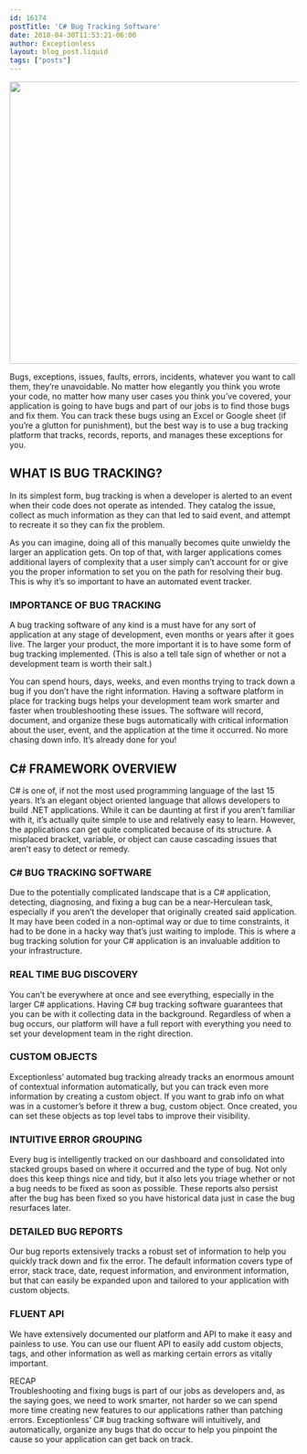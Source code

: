 ```yaml
---
id: 16174
postTitle: 'C# Bug Tracking Software'
date: 2018-04-30T11:53:21-06:00
author: Exceptionless
layout: blog_post.liquid
tags: ["posts"]
---
```

<img loading="lazy" data-id="16177"  src="https://exceptionless.com/assets/c-sharp-bug-tracking-software-1024x538.jpg" alt="" width="940" height="494" class="aligncenter size-large wp-image-16177" srcset="https://exceptionless.com/assets/c-sharp-bug-tracking-software-1024x538.jpg 1024w, https://exceptionless.com/assets/c-sharp-bug-tracking-software-300x158.jpg 300w, https://exceptionless.com/assets/c-sharp-bug-tracking-software-768x403.jpg 768w, https://exceptionless.com/assets/c-sharp-bug-tracking-software.jpg 1200w" sizes="(max-width: 940px) 100vw, 940px" />

Bugs, exceptions, issues, faults, errors, incidents, whatever you want to call them, they’re unavoidable. No matter how elegantly you think you wrote your code, no matter how many user cases you think you’ve covered, your application is going to have bugs and part of our jobs is to find those bugs and fix them. You can track these bugs using an Excel or Google sheet (if you’re a glutton for punishment), but the best way is to use a bug tracking platform that tracks, records, reports, and manages these exceptions for you.<!--more-->

## WHAT IS BUG TRACKING?

In its simplest form, bug tracking is when a developer is alerted to an event when their code does not operate as intended. They catalog the issue, collect as much information as they can that led to said event, and attempt to recreate it so they can fix the problem. 

As you can imagine, doing all of this manually becomes quite unwieldy the larger an application gets. On top of that, with larger applications comes additional layers of complexity that a user simply can’t account for or give you the proper information to set you on the path for resolving their bug. This is why it’s so important to have an automated event tracker.

### IMPORTANCE OF BUG TRACKING

A bug tracking software of any kind is a must have for any sort of application at any stage of development, even months or years after it goes live. The larger your product, the more important it is to have some form of bug tracking implemented. (This is also a tell tale sign of whether or not a development team is worth their salt.)

You can spend hours, days, weeks, and even months trying to track down a bug if you don’t have the right information. Having a software platform in place for tracking bugs helps your development team work smarter and faster when troubleshooting these issues. The software will record, document, and organize these bugs automatically with critical information about the user, event, and the application at the time it occurred. No more chasing down info. It’s already done for you!

## C# FRAMEWORK OVERVIEW

C# is one of, if not the most used programming language of the last 15 years. It’s an elegant object oriented language that allows developers to build .NET applications. While it can be daunting at first if you aren’t familiar with it, it’s actually quite simple to use and relatively easy to learn. However, the applications can get quite complicated because of its structure. A misplaced bracket, variable, or object can cause cascading issues that aren’t easy to detect or remedy.

### C# BUG TRACKING SOFTWARE

Due to the potentially complicated landscape that is a C# application, detecting, diagnosing, and fixing a bug can be a near-Herculean task, especially if you aren’t the developer that originally created said application. It may have been coded in a non-optimal way or due to time constraints, it had to be done in a hacky way that’s just waiting to implode. This is where a bug tracking solution for your C# application is an invaluable addition to your infrastructure.

### REAL TIME BUG DISCOVERY

You can’t be everywhere at once and see everything, especially in the larger C# applications. Having C# bug tracking software guarantees that you can be with it collecting data in the background. Regardless of when a bug occurs, our platform will have a full report with everything you need to set your development team in the right direction. 

### CUSTOM OBJECTS

Exceptionless’ automated bug tracking already tracks an enormous amount of contextual information automatically, but you can track even more information by creating a custom object. If you want to grab info on what was in a customer’s before it threw a bug, custom object. Once created, you can set these objects as top level tabs to improve their visibility.

### INTUITIVE ERROR GROUPING

Every bug is intelligently tracked on our dashboard and consolidated into stacked groups based on where it occurred and the type of bug. Not only does this keep things nice and tidy, but it also lets you triage whether or not a bug needs to be fixed as soon as possible. These reports also persist after the bug has been fixed so you have historical data just in case the bug resurfaces later.

### DETAILED BUG REPORTS

Our bug reports extensively tracks a robust set of information to help you quickly track down and fix the error. The default information covers type of error, stack trace, date, request information, and environment information, but that can easily be expanded upon and tailored to your application with custom objects.

### FLUENT API

We have extensively documented our platform and API to make it easy and painless to use. You can use our fluent API to easily add custom objects, tags, and other information as well as marking certain errors as vitally important.

RECAP  
Troubleshooting and fixing bugs is part of our jobs as developers and, as the saying goes, we need to work smarter, not harder so we can spend more time creating new features to our applications rather than patching errors. Exceptionless’ C# bug tracking software will intuitively, and automatically, organize any bugs that do occur to help you pinpoint the cause so your application can get back on track.
